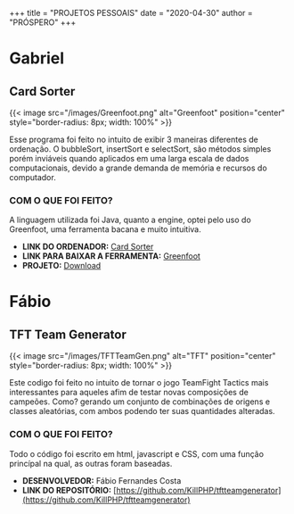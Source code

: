 +++
title = "PROJETOS PESSOAIS"
date = "2020-04-30"
author = "PRÓSPERO"
+++

# Gabriel

## Card Sorter

{{< image src="/images/Greenfoot.png" alt="Greenfoot" position="center" style="border-radius: 8px; width: 100%" >}}

Esse programa foi feito no intuito de exibir 3 maneiras diferentes de ordenação. O bubbleSort, insertSort e selectSort, são métodos simples porém inviáveis quando aplicados em uma larga escala de dados computacionais, devido a grande demanda de memória e recursos do computador.

### COM O QUE FOI FEITO?

A linguagem utilizada foi Java, quanto a engine, optei pelo uso do Greenfoot, uma ferramenta bacana e muito intuitiva.

- **LINK DO ORDENADOR:** [Card Sorter](https://www.greenfoot.org/scenarios/26217)
- **LINK PARA BAIXAR A FERRAMENTA:** [Greenfoot](https://www.greenfoot.org/download)
- **PROJETO:** [Download](https://drive.google.com/file/d/1ZxaDHQ0KDWXaJF3qY5Y8lcUK6x2B7lLT/view?usp=sharing)

# Fábio

## TFT Team Generator

{{< image src="/images/TFTTeamGen.png" alt="TFT" position="center" style="border-radius: 8px; width: 100%" >}}

Este codigo foi feito no intuito de tornar o jogo TeamFight Tactics mais interessantes para aqueles
afim de testar novas composições de campeões. Como? gerando um conjunto de combinações de origens e classes aleatórias, com ambos podendo
ter suas quantidades alteradas.

### COM O QUE FOI FEITO?

Todo o código foi escrito em html, javascript e CSS, com uma função princípal na qual, as outras foram baseadas.

- **DESENVOLVEDOR:** Fábio Fernandes Costa
- **LINK DO REPOSITÓRIO:** [https://github.com/KillPHP/tftteamgenerator](https://github.com/KillPHP/tftteamgenerator)
